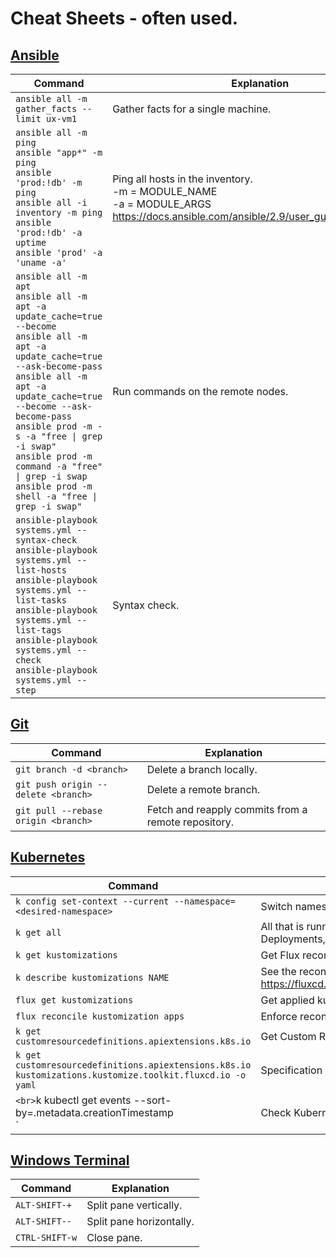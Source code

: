 # Cheat Sheets - often used.

## [Ansible](./DevOps/ansible.md)

Command | Explanation
--------|-------------
`ansible all -m gather_facts --limit ux-vm1` | Gather facts for a single machine.
`ansible all -m ping`<br>`ansible "app*" -m ping`<br>`ansible 'prod:!db' -m ping`<br>`ansible all -i inventory -m ping`<br>`ansible 'prod:!db' -a uptime`<br>`ansible 'prod' -a 'uname -a'` | Ping all hosts in the inventory.<br>-m = MODULE_NAME<br> -a =  MODULE_ARGS<br>https://docs.ansible.com/ansible/2.9/user_guide/modules.html
`ansible all -m apt`<br>`ansible all -m apt -a update_cache=true --become`<br>`ansible all -m apt -a update_cache=true  --ask-become-pass`<br>`ansible all -m apt -a update_cache=true --become --ask-become-pass`<br>`ansible prod -m -s -a "free \| grep -i swap"`<br>`ansible prod -m command -a "free" \| grep -i swap`<br>`ansible prod -m shell -a "free \| grep -i swap"` | Run commands on the remote nodes.
`ansible-playbook systems.yml --syntax-check`<br>`ansible-playbook systems.yml --list-hosts`<br>`ansible-playbook systems.yml --list-tasks`<br>`ansible-playbook systems.yml --list-tags`<br>`ansible-playbook systems.yml --check`<br>`ansible-playbook systems.yml --step` | Syntax check.

## [Git](./DevOps/ansible.md)

Command | Explanation
--------|-------------
`git branch -d <branch>` | Delete a branch locally.
`git push origin --delete <branch>` | Delete a remote branch.
`git pull --rebase origin <branch>` | Fetch and reapply commits from a remote repository.

## [Kubernetes](./DevOps/git.md)

| Command                                                                                                   | Explanation                                                                                                      |
| --------------------------------------------------------------------------------------------------------- | ---------------------------------------------------------------------------------------------------------------- |
| `k config set-context --current --namespace=<desired-namespace>`                                          | Switch namespace.                                                                                                |
| `k get all`                                                                                               | All that is running in a current namespace (PODS, Services, Deployments, etc.)                                   |
| `k get kustomizations`                                                                                    | Get Flux reconciliation status.                                                                                  |
| `k describe kustomizations NAME`                                                                          | See the reconciliation status conditions and events. https://fluxcd.io/flux/components/kustomize/kustomizations/ |
| `flux get kustomizations`                                                                                 | Get applied kustomizations.                                                                                      |
| `flux reconcile kustomization apps`                                                                       | Enforce reconciliation.                                                                                          |
| `k get customresourcedefinitions.apiextensions.k8s.io`                                                    | Get Custom Resource Definitions.                                                                                 |
| `k get customresourcedefinitions.apiextensions.k8s.io kustomizations.kustomize.toolkit.fluxcd.io -o yaml` | Specification of the Kustomization custom resource in yaml.                                                      |
| `<br>`k kubectl get events --sort-by=.metadata.creationTimestamp<br>`                                     | Check Kubernetes events for detailed logs.                                                                       |

## [Windows Terminal](./Windows/windows-terminal-panes.md)

Command | Explanation
--------|-------------
`ALT-SHIFT-+` | Split pane vertically.
`ALT-SHIFT--` | Split pane horizontally.
`CTRL-SHIFT-w` | Close pane.